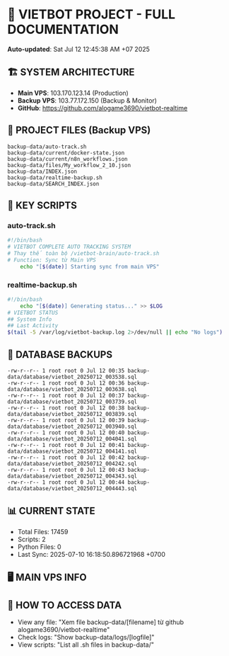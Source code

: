 # 🤖 VIETBOT PROJECT - FULL DOCUMENTATION
**Auto-updated**: Sat Jul 12 12:45:38 AM +07 2025

## 🏗️ SYSTEM ARCHITECTURE
- **Main VPS**: 103.170.123.14 (Production)
- **Backup VPS**: 103.77.172.150 (Backup & Monitor)
- **GitHub**: https://github.com/alogame3690/vietbot-realtime

## 📁 PROJECT FILES (Backup VPS)
```
backup-data/auto-track.sh
backup-data/current/docker-state.json
backup-data/current/n8n_workflows.json
backup-data/files/My_workflow_2_10.json
backup-data/INDEX.json
backup-data/realtime-backup.sh
backup-data/SEARCH_INDEX.json
```

## 🔧 KEY SCRIPTS
### auto-track.sh
```bash
#!/bin/bash
# VIETBOT COMPLETE AUTO TRACKING SYSTEM
# Thay thế toàn bộ /vietbot-brain/auto-track.sh
# Function: Sync từ Main VPS
    echo "[$(date)] Starting sync from main VPS"
```
### realtime-backup.sh
```bash
#!/bin/bash
    echo "[$(date)] Generating status..." >> $LOG
# VIETBOT STATUS
## System Info
## Last Activity
$(tail -5 /var/log/vietbot-backup.log 2>/dev/null || echo "No logs")
```

## 💾 DATABASE BACKUPS
```
-rw-r--r-- 1 root root 0 Jul 12 00:35 backup-data/database/vietbot_20250712_003538.sql
-rw-r--r-- 1 root root 0 Jul 12 00:36 backup-data/database/vietbot_20250712_003638.sql
-rw-r--r-- 1 root root 0 Jul 12 00:37 backup-data/database/vietbot_20250712_003739.sql
-rw-r--r-- 1 root root 0 Jul 12 00:38 backup-data/database/vietbot_20250712_003839.sql
-rw-r--r-- 1 root root 0 Jul 12 00:39 backup-data/database/vietbot_20250712_003940.sql
-rw-r--r-- 1 root root 0 Jul 12 00:40 backup-data/database/vietbot_20250712_004041.sql
-rw-r--r-- 1 root root 0 Jul 12 00:41 backup-data/database/vietbot_20250712_004141.sql
-rw-r--r-- 1 root root 0 Jul 12 00:42 backup-data/database/vietbot_20250712_004242.sql
-rw-r--r-- 1 root root 0 Jul 12 00:43 backup-data/database/vietbot_20250712_004343.sql
-rw-r--r-- 1 root root 0 Jul 12 00:44 backup-data/database/vietbot_20250712_004443.sql
```

## 📊 CURRENT STATE
- Total Files: 17459
- Scripts: 2
- Python Files: 0
- Last Sync: 2025-07-10 16:18:50.896721968 +0700

## 🖥️ MAIN VPS INFO


## 🚨 HOW TO ACCESS DATA
- View any file: "Xem file backup-data/[filename] từ github alogame3690/vietbot-realtime"
- Check logs: "Show backup-data/logs/[logfile]"
- View scripts: "List all .sh files in backup-data/"
